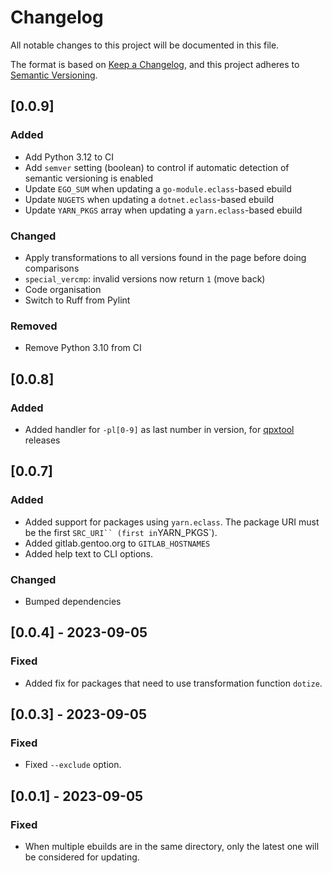 <!-- markdownlint-configure-file {"MD024": { "siblings_only": true } } -->

# Changelog

All notable changes to this project will be documented in this file.

The format is based on [Keep a Changelog](https://keepachangelog.com/en/1.0.0/),
and this project adheres to
[Semantic Versioning](https://semver.org/spec/v2.0.0.html).

## [0.0.9]

### Added

- Add Python 3.12 to CI
- Add `semver` setting (boolean) to control if automatic detection of semantic versioning is enabled
- Update `EGO_SUM` when updating a `go-module.eclass`-based ebuild
- Update `NUGETS` when updating a `dotnet.eclass`-based ebuild
- Update `YARN_PKGS` array when updating a `yarn.eclass`-based ebuild

### Changed

- Apply transformations to all versions found in the page before doing comparisons
- `special_vercmp`: invalid versions now return `1` (move back)
- Code organisation
- Switch to Ruff from Pylint

### Removed

- Remove Python 3.10 from CI

## [0.0.8]

### Added

- Added handler for `-pl[0-9]` as last number in version, for
  [qpxtool](https://github.com/speed47/qpxtool) releases

## [0.0.7]

### Added

- Added support for packages using `yarn.eclass`. The package URI must be the first `SRC_URI``
(first in`YARN_PKGS`).
- Added gitlab.gentoo.org to `GITLAB_HOSTNAMES`
- Added help text to CLI options.

### Changed

- Bumped dependencies

## [0.0.4] - 2023-09-05

### Fixed

- Added fix for packages that need to use transformation function `dotize`.

## [0.0.3] - 2023-09-05

### Fixed

- Fixed `--exclude` option.

## [0.0.1] - 2023-09-05

### Fixed

- When multiple ebuilds are in the same directory, only the latest one will be considered for updating.
